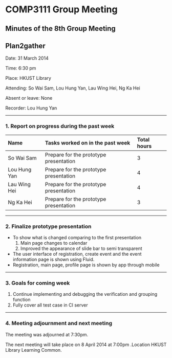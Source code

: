 # COMP3111 Group Meeting #
## Minutes of the 8th Group Meeting ##
## Plan2gather ##

Date: 31 March 2014

Time: 6:30 pm

Place: HKUST Library

Attending: So Wai Sam, Lou Hung Yan, Lau Wing Hei, Ng Ka Hei

Absent or leave: None

Recorder: Lou Hung Yan


---

### 1. Report on progress during the past week ###
|Name|Tasks worked on in the past week|Total hours|
|:---|:-------------------------------|:----------|
|So Wai Sam|Prepare for the prototype presentation|3          |
|Lou Hung Yan| Prepare for the prototype presentation|4          |
|Lau Wing Hei| Prepare for the prototype presentation|4          |
|Ng Ka Hei|Prepare for the prototype presentation|3          |


---



### 2. Finalize prototype presentation ###
  * To show what is changed comparing to the first presentation
    1. Main page changes to calendar
    1. Improved the appearance of slide bar to semi transparent
  * The user interface of registration, create event and the event information page is shown using Fluid.
  * Registration, main page, profile page is shown by app through mobile


---


### 3. Goals for coming week ###
  1. Continue implementing and debugging the verification and grouping function
  1. Fully cover all test case in CI server


---


### 4. Meeting adjournment and next meeting ###
The meeting was adjourned at 7:30pm.

The next meeting will take place on 8 April 2014 at 7:00pm .Location HKUST Library Learning Common.